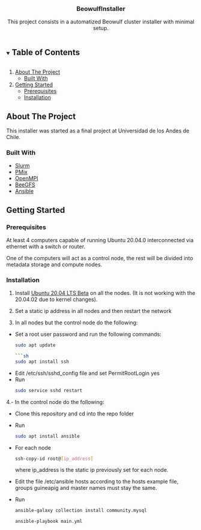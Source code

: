 

<!-- PROJECT LOGO -->
<br />
<p align="center">
  <h3 align="center">BeowulfInstaller</h3>

  <p align="center">
    This project consists in a automatized Beowulf cluster installer with minimal setup.
  </p>
</p>



<!-- TABLE OF CONTENTS -->
<details open="open">
  <summary><h2 style="display: inline-block">Table of Contents</h2></summary>
  <ol>
    <li>
      <a href="#about-the-project">About The Project</a>
      <ul>
        <li><a href="#built-with">Built With</a></li>
      </ul>
    </li>
    <li>
      <a href="#getting-started">Getting Started</a>
      <ul>
        <li><a href="#prerequisites">Prerequisites</a></li>
        <li><a href="#installation">Installation</a></li>
      </ul>
    </li>
  </ol>
</details>



<!-- ABOUT THE PROJECT -->
## About The Project


This installer was started as a final project at Universidad de los Andes de Chile.


### Built With

* <a href="https://slurm.schedmd.com/documentation.html">Slurm</a> []()
* <a href="https://pmix.github.io/">PMix</a> []()
* <a href="https://www.open-mpi.org/">OpenMPI</a> []()
* <a href="https://www.beegfs.io/">BeeGFS</a> []()
* <a href="https://www.ansible.com/">Ansible</a> []()


<!-- GETTING STARTED -->
## Getting Started

### Prerequisites

At least 4 computers capable of running Ubuntu 20.04.0 interconnected via ethernet with a switch or router.

One of the computers will act as a control node, the rest will be divided into metadata storage and compute nodes.

### Installation

1. Install <a href="http://old-releases.ubuntu.com/releases/20.04.0/">Ubuntu 20.04 LTS Beta</a> on all the nodes. (It is not working with the 20.04.02 due to kernel changes).


2. Set a static ip address in all nodes and then restart the network
3. In all nodes but the control node do the following:
- Set a root user password and run the following commands:
  ```sh
  sudo apt update
  
  ```sh
  sudo apt install ssh
  ```
- Edit /etc/ssh/sshd_config file and set PermitRootLogin yes
- Run
  ```sh
  sudo service sshd restart
  ```
4.- In the control node do the following:

- Clone this repository and cd into the repo folder
- Run
  ```sh
  sudo apt install ansible
  ```
- For each node
  ```sh
  ssh-copy-id root@[ip_address]
  ```
  where ip_address is the static ip previously set for each node.

- Edit the file /etc/ansible hosts according to the hosts example file, groups guineapig and master names must stay the same.
- Run
  ```sh
  ansible-galaxy collection install community.mysql
  ```
  ```sh
  ansible-playbook main.yml
  ```


